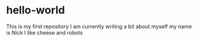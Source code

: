 # hello-world
This is my first repository
I am currently writing a bit about myself
my name is Nick
I like cheese and robots
